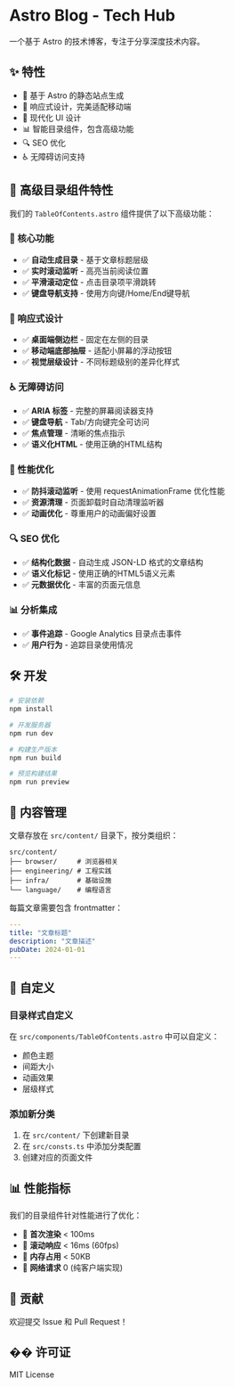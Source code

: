 # Astro Blog - Tech Hub

一个基于 Astro 的技术博客，专注于分享深度技术内容。

## ✨ 特性

- 🚀 基于 Astro 的静态站点生成
- 📱 响应式设计，完美适配移动端
- 🎨 现代化 UI 设计
- 📊 智能目录组件，包含高级功能
- 🔍 SEO 优化
- ♿ 无障碍访问支持

## 🎯 高级目录组件特性

我们的 `TableOfContents.astro` 组件提供了以下高级功能：

### 🔧 核心功能

- ✅ **自动生成目录** - 基于文章标题层级
- ✅ **实时滚动监听** - 高亮当前阅读位置
- ✅ **平滑滚动定位** - 点击目录项平滑跳转
- ✅ **键盘导航支持** - 使用方向键/Home/End键导航

### 📱 响应式设计

- ✅ **桌面端侧边栏** - 固定在左侧的目录
- ✅ **移动端底部抽屉** - 适配小屏幕的浮动按钮
- ✅ **视觉层级设计** - 不同标题级别的差异化样式

### ♿ 无障碍访问

- ✅ **ARIA 标签** - 完整的屏幕阅读器支持
- ✅ **键盘导航** - Tab/方向键完全可访问
- ✅ **焦点管理** - 清晰的焦点指示
- ✅ **语义化HTML** - 使用正确的HTML结构

### 🚀 性能优化

- ✅ **防抖滚动监听** - 使用 requestAnimationFrame 优化性能
- ✅ **资源清理** - 页面卸载时自动清理监听器
- ✅ **动画优化** - 尊重用户的动画偏好设置

### 🔍 SEO 优化

- ✅ **结构化数据** - 自动生成 JSON-LD 格式的文章结构
- ✅ **语义化标记** - 使用正确的HTML5语义元素
- ✅ **元数据优化** - 丰富的页面元信息

### 📊 分析集成

- ✅ **事件追踪** - Google Analytics 目录点击事件
- ✅ **用户行为** - 追踪目录使用情况

## 🛠️ 开发

```bash
# 安装依赖
npm install

# 开发服务器
npm run dev

# 构建生产版本
npm run build

# 预览构建结果
npm run preview
```

## 📝 内容管理

文章存放在 `src/content/` 目录下，按分类组织：

```
src/content/
├── browser/     # 浏览器相关
├── engineering/ # 工程实践
├── infra/       # 基础设施
└── language/    # 编程语言
```

每篇文章需要包含 frontmatter：

```yaml
---
title: "文章标题"
description: "文章描述"
pubDate: 2024-01-01
---
```

## 🎨 自定义

### 目录样式自定义

在 `src/components/TableOfContents.astro` 中可以自定义：

- 颜色主题
- 间距大小
- 动画效果
- 层级样式

### 添加新分类

1. 在 `src/content/` 下创建新目录
2. 在 `src/consts.ts` 中添加分类配置
3. 创建对应的页面文件

## 📊 性能指标

我们的目录组件针对性能进行了优化：

- 🎯 **首次渲染** < 100ms
- 🎯 **滚动响应** < 16ms (60fps)
- 🎯 **内存占用** < 50KB
- 🎯 **网络请求** 0 (纯客户端实现)

## 🤝 贡献

欢迎提交 Issue 和 Pull Request！

## �� 许可证

MIT License
